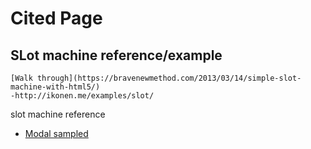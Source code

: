 # Cited Page
## SLot machine reference/example
    [Walk through](https://bravenewmethod.com/2013/03/14/simple-slot-machine-with-html5/)
    -http://ikonen.me/examples/slot/

slot machine reference

- [Modal sampled](https://mdbootstrap.com/docs/jquery/modals/forms/)
